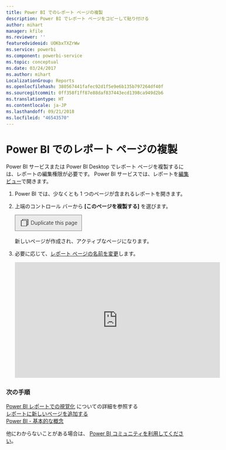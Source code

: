 ```yaml
---
title: Power BI でのレポート ページの複製
description: Power BI でレポート ページをコピーして貼り付ける
author: mihart
manager: kfile
ms.reviewer: ''
featuredvideoid: UOKbxTXZrWw
ms.service: powerbi
ms.component: powerbi-service
ms.topic: conceptual
ms.date: 03/24/2017
ms.author: mihart
LocalizationGroup: Reports
ms.openlocfilehash: 380567441fafec92d1f5e9e6b135b797264df40f
ms.sourcegitcommit: 0ff358f1ff87e88daf837443ecd1398ca949d2b6
ms.translationtype: HT
ms.contentlocale: ja-JP
ms.lasthandoff: 09/21/2018
ms.locfileid: "46543570"
---
```

# <a name="duplicate-a-report-page-in-power-bi"></a>Power BI でのレポート ページの複製
Power BI サービスまたは Power BI Desktop でレポート ページを複製するには、レポートの編集権限が必要です。 Power BI サービスでは、レポートを[編集ビュー](consumer/end-user-reading-view.md)で開きます。 


1. Power BI では、少なくとも 1 つのページが含まれるレポートを開きます。 

2. 上端のコントロール バーから **[このページを複製する]** を選びます。
   
   ![](media/power-bi-report-copy-paste-page/pbi_duplicate_new.png)
   
   新しいページが作成され、アクティブなページになります。
3. 必要に応じて、[レポート ページの名前を変更](service-rename.md)します。
   
   <iframe width="560" height="315" src="https://www.youtube.com/embed/UOKbxTXZrWw?list=PL1N57mwBHtN0JFoKSR0n-tBkUJHeMP2cP" frameborder="0" allowfullscreen></iframe>

### <a name="next-steps"></a>次の手順
[Power BI レポートでの視覚化](visuals/power-bi-report-visualizations.md)  についての詳細を参照する  
[レポートに新しいページを追加する](power-bi-report-add-page.md)    
[Power BI - 基本的な概念](consumer/end-user-basic-concepts.md)    

他にわからないことがある場合は、 [Power BI コミュニティを利用してください](http://community.powerbi.com/)。

